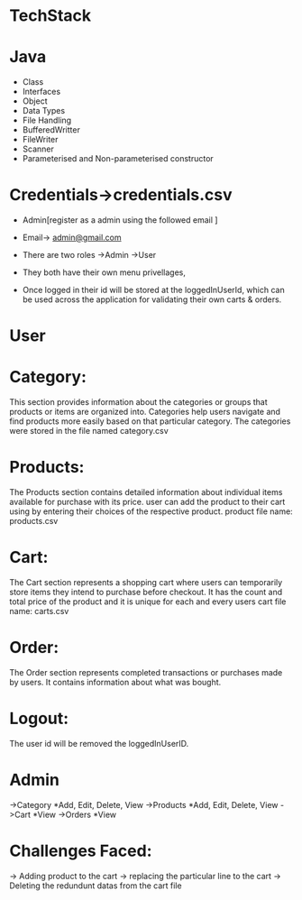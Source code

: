 # TechStack
# Java
 - Class
 - Interfaces
 - Object
 - Data Types
 - File Handling
 - BufferedWritter
 - FileWriter
 - Scanner
 - Parameterised and Non-parameterised constructor

# Credentials->credentials.csv
- Admin[register as a admin using the followed email ]

- Email-> admin@gmail.com

- There are two roles 
 ->Admin
 ->User
- They both have their own menu privellages,
- Once logged in their id will be stored at the loggedInUserId, which can be used across the application for validating their own carts & orders.

# User

# Category:
This section provides information about the categories or groups that products or items are organized into. 
Categories help users navigate and find products more easily based on that particular category.
The categories were stored in the file named category.csv

# Products:
The Products section contains detailed information about individual items available for purchase with its price. 
user can add the product to their cart using by entering their choices of the respective product.
product file name: products.csv

# Cart:
The Cart section represents a shopping cart where users can temporarily store items they intend to purchase before checkout. 
It has the count and total price of the product and it is unique for each and every users
cart file name: carts.csv

# Order:
The Order section represents completed transactions or purchases made by users. It contains information about what was bought.

# Logout:
The user id will be removed the loggedInUserID.

# Admin
 ->Category
 *Add, Edit, Delete, View
 ->Products
 *Add, Edit, Delete, View
 ->Cart
 *View
 ->Orders
 *View


# Challenges Faced:
 -> Adding product to the cart
 -> replacing the particular line to the cart
 -> Deleting the redundunt datas from the cart file
